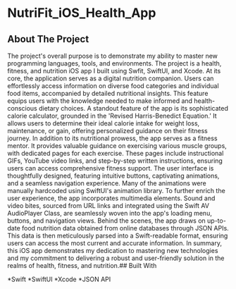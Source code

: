 # NutriFit_iOS_Health_App

## About The Project

The project's overall purpose is to demonstrate my ability to master new programming languages, tools, and environments. The project is a health, fitness, and nutrition iOS app I built using Swfit, SwiftUI, and Xcode. At its core, the application serves as a digital nutrition companion. Users can effortlessly access information on diverse food categories and individual food items, accompanied by detailed nutritional insights. This feature equips users with the knowledge needed to make informed and health-conscious dietary choices. A standout feature of the app is its sophisticated calorie calculator, grounded in the 'Revised Harris-Benedict Equation.' It allows users to determine their ideal calorie intake for weight loss, maintenance, or gain, offering personalized guidance on their fitness journey. In addition to its nutritional prowess, the app serves as a fitness mentor. It provides valuable guidance on exercising various muscle groups, with dedicated pages for each exercise. These pages include instructional GIFs, YouTube video links, and step-by-step written instructions, ensuring users can access comprehensive fitness support. The user interface is thoughtfully designed, featuring intuitive buttons, captivating animations, and a seamless navigation experience. Many of the animations were manually hardcoded using SwiftUI's animation library. To further enrich the user experience, the app incorporates multimedia elements. Sound and video bites, sourced from URL links and integrated using the Swift AV AudioPlayer Class, are seamlessly woven into the app's loading menu, buttons, and navigation views. Behind the scenes, the app draws on up-to-date food nutrition data obtained from online databases through JSON APIs. This data is then meticulously parsed into a Swift-readable format, ensuring users can access the most current and accurate information. In summary, this iOS app demonstrates my dedication to mastering new technologies and my commitment to delivering a robust and user-friendly solution in the realms of health, fitness, and nutrition.## Built With

*Swift
*SwiftUI
*Xcode 
*JSON API
